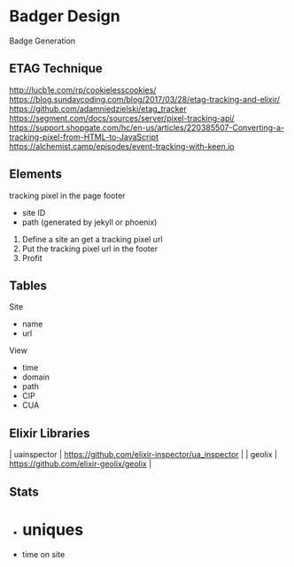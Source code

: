 # Badger Design

Badge Generation

## ETAG Technique

http://lucb1e.com/rp/cookielesscookies/
https://blog.sundaycoding.com/blog/2017/03/28/etag-tracking-and-elixir/
https://github.com/adamniedzielski/etag_tracker
https://segment.com/docs/sources/server/pixel-tracking-api/
https://support.shopgate.com/hc/en-us/articles/220385507-Converting-a-tracking-pixel-from-HTML-to-JavaScript
https://alchemist.camp/episodes/event-tracking-with-keen.io

## Elements

tracking pixel in the page footer
- site ID
- path (generated by jekyll or phoenix)

1. Define a site an get a tracking pixel url
2. Put the tracking pixel url in the footer 
3. Profit

## Tables

Site
- name
- url

View
- time
- domain
- path
- CIP
- CUA

## Elixir Libraries

| uainspector | https://github.com/elixir-inspector/ua_inspector |
| geolix      | https://github.com/elixir-geolix/geolix          |

## Stats

- # uniques
- time on site
